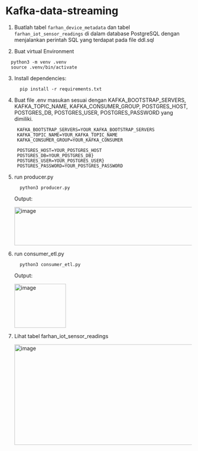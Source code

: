 # Kafka-data-streaming
1. Buatlah tabel ```farhan_device_metadata``` dan tabel ```farhan_iot_sensor_readings``` di dalam database PostgreSQL dengan menjalankan perintah SQL yang terdapat pada file ddl.sql

2. Buat virtual Environment
  ```
    python3 -m venv .venv
    source .venv/bin/activate
  ```
3. Install dependencies:
   ```
     pip install -r requirements.txt
   ```  
4. Buat file .env masukan sesuai dengan KAFKA_BOOTSTRAP_SERVERS, KAFKA_TOPIC_NAME, KAFKA_CONSUMER_GROUP, POSTGRES_HOST, POSTGRES_DB, POSTGRES_USER, POSTGRES_PASSWORD yang dimiliki.
   ```
    KAFKA_BOOTSTRAP_SERVERS=YOUR_KAFKA_BOOTSTRAP_SERVERS
    KAFKA_TOPIC_NAME=YOUR_KAFKA_TOPIC_NAME
    KAFKA_CONSUMER_GROUP=YOUR_KAFKA_CONSUMER

    POSTGRES_HOST=YOUR_POSTGRES_HOST
    POSTGRES_DB=YOUR_POSTGRES_DB}
    POSTGRES_USER=YOUR_POSTGRES_USER}
    POSTGRES_PASSWORD=YOUR_POSTGRES_PASSWORD
   ```
5. run producer.py
   ```
     python3 producer.py
   ```
   Output:

   <img width="795" height="104" alt="image" src="https://github.com/user-attachments/assets/0f4cc72f-54f8-45c0-8f12-e05a7a972bf6" />

  
6. run consumer_etl.py
   ```
     python3 consumer_etl.py
   ```
   Output:

   <img width="139" height="119" alt="image" src="https://github.com/user-attachments/assets/f492aef7-e650-4eca-a6d1-fca5521a5c21" />

6. Lihat tabel farhan_iot_sensor_readings

   <img width="809" height="272" alt="image" src="https://github.com/user-attachments/assets/9233a9f2-0d2e-41eb-9aa8-571d429e1bcc" />



